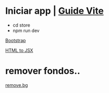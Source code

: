 # Iniciar app | [Guide Vite](https://vitejs.dev/guide/)
* cd store
* npm run dev


[Bootstrap](https://getbootstrap.com/docs/5.3/getting-started/introduction/)

[HTML to JSX](https://magic.reactjs.net/htmltojsx.htm)

# remover fondos..
[remove.bg](https://www.remove.bg/upload)
